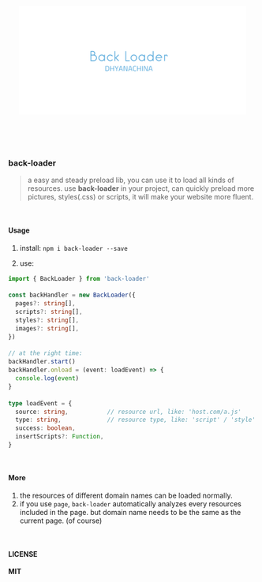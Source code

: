 <br>
<div align="center" height="500">
<img src="logo.png" width="460" height="220" align="center">
</div>

<br><br><br>
### back-loader
> a easy and steady preload lib, you can use it to load all kinds of resources. use **back-loader** in your project,
> can quickly preload more pictures, styles(.css) or scripts, it will make your website more fluent.

<br>

#### Usage

1. install: `npm i back-loader --save`

2. use:
```ts
import { BackLoader } from 'back-loader'

const backHandler = new BackLoader({
  pages?: string[],
  scripts?: string[],
  styles?: string[],
  images?: string[],
})

// at the right time:
backHandler.start()
backHandler.onload = (event: loadEvent) => {
  console.log(event)
}

type loadEvent = {
  source: string,           // resource url, like: 'host.com/a.js'
  type: string,             // resource type, like: 'script' / 'style' / 'image'
  success: boolean,
  insertScripts?: Function,
}
```
<br>

#### More

1. the resources of different domain names can be loaded normally.
2. if you use `page`, `back-loader` automatically analyzes every resources included in the page. but domain name needs to be the same as the current page. (of course)

<br>

#### LICENSE

**MIT**
